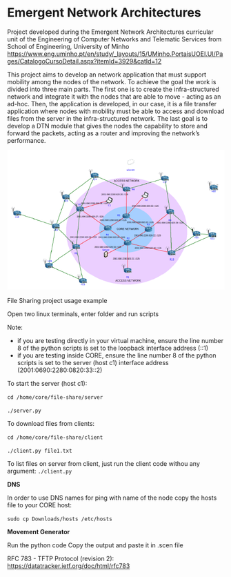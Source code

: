 # Emergent Network Architectures

Project developed during the Emergent Network Architectures curricular unit of the Engineering of Computer Networks and Telematic Services from School of Engineering, University of Minho https://www.eng.uminho.pt/en/study/_layouts/15/UMinho.PortaisUOEI.UI/Pages/CatalogoCursoDetail.aspx?itemId=3929&catId=12

This project aims to develop an network application that must support mobility among the nodes of the network. To achieve the goal the work is divided into three main parts. The first one is to create the infra-structured network and integrate it with the nodes that are able to move - acting as an ad-hoc. Then, the application is developed, in our case, it is a file transfer application where nodes with mobility must be able to access and download files from the server in the infra-structured network. The last goal is to develop a DTN module that gives the nodes the capability to store and forward the packets, acting as a router and improving the network’s
performance.

![diagram](core-topology.png)

File Sharing project usage example 

Open two linux terminals, enter folder and run scripts

Note: 
 * if you are testing directly in your virtual machine, ensure the line number 8 of the python scripts is set to the loopback interface address (::1)
 * if you are testing inside CORE, ensure the line number 8 of the python scripts is set to the server (host c1) interface address (2001:0690:2280:0820:33::2)


To start the server (host c1):

```cd /home/core/file-share/server```

```./server.py```

To download files from clients:

```cd /home/core/file-share/client```

```./client.py file1.txt```

To list files on server from client, just run the client code withou any argument:
```./client.py```


**DNS**

In order to use DNS names for ping with name of the node copy the hosts file to your CORE host:

```sudo cp Downloads/hosts /etc/hosts```

**Movement Generator**

Run the python code
Copy the output and paste it in .scen file

RFC 783 - TFTP Protocol (revision 2): 
https://datatracker.ietf.org/doc/html/rfc783
